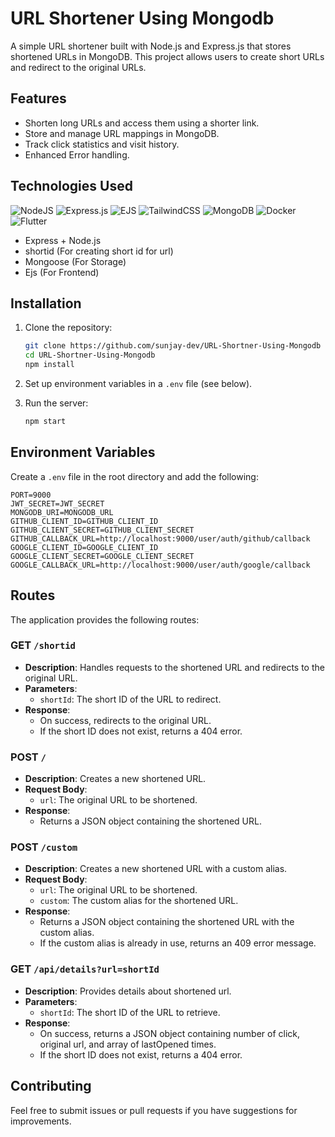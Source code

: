 # URL Shortener Using Mongodb

A simple URL shortener built with Node.js and Express.js that stores shortened URLs in MongoDB. This project allows users to create short URLs and redirect to the original URLs.

## Features

- Shorten long URLs and access them using a shorter link.
- Store and manage URL mappings in MongoDB.
- Track click statistics and visit history.
- Enhanced Error handling.

## Technologies Used
![NodeJS](https://img.shields.io/badge/node.js-6DA55F?style=for-the-badge&logo=node.js&logoColor=white) 
![Express.js](https://img.shields.io/badge/express.js-%23404d59.svg?style=for-the-badge&logo=express&logoColor=%2361DAFB) 
![EJS](https://img.shields.io/badge/ejs-%23B4CA65.svg?style=for-the-badge&logo=ejs&logoColor=black) 
![TailwindCSS](https://img.shields.io/badge/tailwindcss-%2338B2AC.svg?style=for-the-badge&logo=tailwind-css&logoColor=white) 
![MongoDB](https://img.shields.io/badge/MongoDB-%234ea94b.svg?style=for-the-badge&logo=mongodb&logoColor=white) 
![Docker](https://img.shields.io/badge/Docker-%232496ED.svg?style=for-the-badge&logo=docker&logoColor=white)
![Flutter](https://img.shields.io/badge/Flutter-%2302569B.svg?style=for-the-badge&logo=flutter&logoColor=white)

- Express + Node.js
- shortid (For creating short id for url)
- Mongoose (For Storage)
- Ejs (For Frontend)

## Installation

1. Clone the repository:

   ```bash
   git clone https://github.com/sunjay-dev/URL-Shortner-Using-Mongodb
   cd URL-Shortner-Using-Mongodb
   npm install

2. Set up environment variables in a `.env` file (see below).
3. Run the server:
   ```bash
   npm start
   ```

## Environment Variables
Create a `.env` file in the root directory and add the following:
```env
PORT=9000
JWT_SECRET=JWT_SECRET
MONGODB_URI=MONGODB_URL
GITHUB_CLIENT_ID=GITHUB_CLIENT_ID
GITHUB_CLIENT_SECRET=GITHUB_CLIENT_SECRET
GITHUB_CALLBACK_URL=http://localhost:9000/user/auth/github/callback
GOOGLE_CLIENT_ID=GOOGLE_CLIENT_ID
GOOGLE_CLIENT_SECRET=GOOGLE_CLIENT_SECRET
GOOGLE_CALLBACK_URL=http://localhost:9000/user/auth/google/callback
```

## Routes

The application provides the following routes:

### GET `/shortid`
- **Description**: Handles requests to the shortened URL and redirects to the original URL.
- **Parameters**:
  - `shortId`: The short ID of the URL to redirect.
- **Response**:
  - On success, redirects to the original URL.
  - If the short ID does not exist, returns a 404 error.
  
### POST `/`
- **Description**: Creates a new shortened URL.
- **Request Body**:
  - `url`: The original URL to be shortened.
- **Response**:
  - Returns a JSON object containing the shortened URL.

### POST `/custom`
- **Description**: Creates a new shortened URL with a custom alias.
- **Request Body**:
  - `url`: The original URL to be shortened.
  - `custom`: The custom alias for the shortened URL.
- **Response**:
  - Returns a JSON object containing the shortened URL with the custom alias.
  - If the custom alias is already in use, returns an 409 error message.

### GET `/api/details?url=shortId`
- **Description**: Provides details about shortened url.
- **Parameters**:
  - `shortId`: The short ID of the URL to retrieve.
- **Response**:
  - On success, returns a JSON object containing number of click, original url, and array of lastOpened times.
  - If the short ID does not exist, returns a 404 error.


## Contributing
Feel free to submit issues or pull requests if you have suggestions for improvements.
